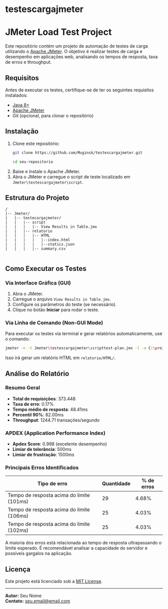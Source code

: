 # testescargajmeter

# JMeter Load Test Project

Este repositório contém um projeto de automação de testes de carga utilizando o [Apache JMeter](https://jmeter.apache.org/). O objetivo é realizar testes de carga e desempenho em aplicações web, analisando os tempos de resposta, taxa de erros e throughput.

## Requisitos

Antes de executar os testes, certifique-se de ter os seguintes requisitos instalados:

- [Java 8+](https://www.oracle.com/java/technologies/javase-downloads.html)
- [Apache JMeter](https://jmeter.apache.org/download_jmeter.cgi)
- Git (opcional, para clonar o repositório)

## Instalação

1. Clone este repositório:
   ```sh
   git clone https://github.com/Muginsk/testescargajmeter.git
   
   cd seu-repositorio
   ```
2. Baixe e instale o Apache JMeter.
3. Abra o JMeter e carregue o script de teste localizado em `Jmeter\testescargajmeter\script`.

## Estrutura do Projeto

```
/
|-- Jmeter/
|   |-- testecargajmeter/
|   |   |-- script
|   |   |   |-- View Results in Table.jmx
|   |   |-- relatorio
|   |   |   |-- HTML
|   |   |   |   |--index.html
|   |   |   |   |--statics.json
|   |   |   |-- summary.csv
   

```

## Como Executar os Testes

### Via Interface Gráfica (GUI)

1. Abra o JMeter.
2. Carregue o arquivo `View Results in Table.jmx`.
3. Configure os parâmetros do teste (se necessário).
4. Clique no botão **Iniciar** para rodar o teste.

### Via Linha de Comando (Non-GUI Mode)

Para executar os testes via terminal e gerar relatórios automaticamente, use o comando:



```sh
jmeter -n -t Jmeter\testescargajmeter\scripttest-plan.jmx -l -o C:\projetosAutomacao\Jmeter\testescargajmeter\relatorio\HTML
```

Isso irá gerar um relatório HTML em `relatorio/HTML/`.

## Análise do Relatório

### Resumo Geral

- **Total de requisições**: 373.448
- **Taxa de erro**: 0.17%
- **Tempo médio de resposta**: 48.41ms
- **Percentil 90%**: 82.00ms
- **Throughput**: 1244.71 transações/segundo

### APDEX (Application Performance Index)

- **Apdex Score**: 0.998 (excelente desempenho)
- **Limiar de tolerância**: 500ms
- **Limiar de frustração**: 1500ms

### Principais Erros Identificados

| Tipo de erro                              | Quantidade | % de erros |
| ----------------------------------------- | ---------- | ---------- |
| Tempo de resposta acima do limite (101ms) | 29         | 4.68%      |
| Tempo de resposta acima do limite (106ms) | 25         | 4.03%      |
| Tempo de resposta acima do limite (102ms) | 25         | 4.03%      |

A maioria dos erros está relacionada ao tempo de resposta ultrapassando o limite esperado. É recomendável analisar a capacidade do servidor e possíveis gargalos na aplicação.


## Licença

Este projeto está licenciado sob a [MIT License](LICENSE).

---

**Autor:** Seu Nome\
**Contato:** [seu.email@email.com](mailto\:seu.email@email.com)

